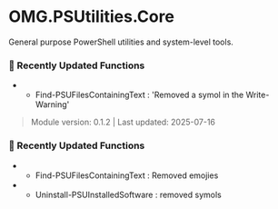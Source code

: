 # OMG.PSUtilities.Core

General purpose PowerShell utilities and system-level tools.


### 🚀 Recently Updated Functions
- - Find-PSUFilesContainingText : 'Removed a symol in the Write-Warning'

> Module version: 0.1.2 | Last updated: 2025-07-16
### 🚀 Recently Updated Functions
- - Find-PSUFilesContainingText : Removed emojies
- - Uninstall-PSUInstalledSoftware : removed symols
